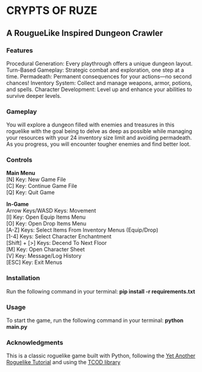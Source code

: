 # CRYPTS OF RUZE
## A RougueLike Inspired Dungeon Crawler

### Features
Procedural Generation: Every playthrough offers a unique dungeon layout.
Turn-Based Gameplay: Strategic combat and exploration, one step at a time.
Permadeath: Permanent consequences for your actions—no second chances!
Inventory System: Collect and manage weapons, armor, potions, and spells.
Character Development: Level up and enhance your abilities to survive deeper levels.

### Gameplay
You will explore a dungeon filled with enemies and treasures in this roguelike with the goal being to delve as deep as possible while managing your resources with your 24 inventory size limit and avoiding permadeath. As you progress, you will encounter tougher enemies and find better loot.

### Controls <br/>
**Main Menu** <br/>
[N] Key: New Game File <br/>
[C] Key: Continue Game File <br/>
[Q] Key: Quit Game <br/>

**In-Game** <br/>
Arrow Keys/WASD Keys: Movement <br/>
[I] Key: Open Equip Items Menu  <br/>
[O] Key: Open Drop Items Menu <br/>
[A-Z] Keys: Select Items From Inventory Menus (Equip/Drop) <br/>
[1-4] Keys: Select Character Enchantment <br/>
[Shift] + [>] Keys: Decend To Next Floor <br/>
[M] Key: Open Character Sheet <br/>
[V] Key: Message/Log History <br/>
[ESC] Key: Exit Menus <br/>



### Installation
Run the following command in your terminal: **pip install -r requirements.txt**

### Usage
To start the game, run the following command in your terminal: **python main.py**

### Acknowledgments
This is a classic roguelike game built with Python, following the [Yet Another Roguelike Tutorial](https://rogueliketutorials.com/tutorials/tcod/v2/) and using the [TCOD library](https://python-tcod.readthedocs.io/en/latest/)
